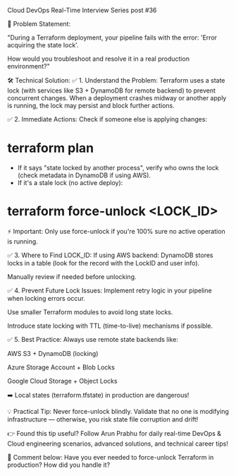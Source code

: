 

Cloud DevOps Real-Time Interview Series post #36

🔵 Problem Statement:

 "During a Terraform deployment, your pipeline fails with the error: 'Error acquiring the state lock'.

 How would you troubleshoot and resolve it in a real production environment?"

🛠 Technical Solution:
 ✅ 1. Understand the Problem:
 Terraform uses a state lock (with services like S3 + DynamoDB for remote backend) to prevent concurrent changes.
 When a deployment crashes midway or another apply is running, the lock may persist and block further actions.

✅ 2. Immediate Actions:
Check if someone else is applying changes:

# terraform plan

 - If it says "state locked by another process", verify who owns the lock (check metadata in DynamoDB if using AWS).
- If it's a stale lock (no active deploy):

# terraform force-unlock <LOCK_ID>

 ⚡ Important: Only use force-unlock if you're 100% sure no active operation is running.

✅ 3. Where to Find LOCK_ID:
 If using AWS backend:
DynamoDB stores locks in a table (look for the record with the LockID and user info).

Manually review if needed before unlocking.

✅ 4. Prevent Future Lock Issues:
Implement retry logic in your pipeline when locking errors occur.

Use smaller Terraform modules to avoid long state locks.

Introduce state locking with TTL (time-to-live) mechanisms if possible.

✅ 5. Best Practice:
Always use remote state backends like:

AWS S3 + DynamoDB (locking)

Azure Storage Account + Blob Locks

Google Cloud Storage + Object Locks

➡️ Local states (terraform.tfstate) in production are dangerous!

💡 Practical Tip:
 Never force-unlock blindly. Validate that no one is modifying infrastructure — otherwise, you risk state file corruption and drift!

👉 Found this tip useful? Follow Arun Prabhu for daily real-time DevOps & Cloud engineering scenarios, advanced solutions, and technical career tips!


 💬 Comment below: Have you ever needed to force-unlock Terraform in production? How did you handle it?
